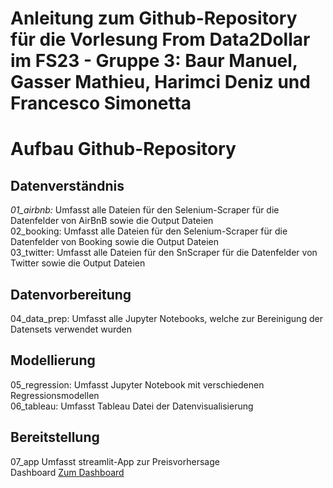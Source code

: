 # Anleitung zum Github-Repository für die Vorlesung From Data2Dollar im FS23 - Gruppe 3: Baur Manuel, Gasser Mathieu, Harimci Deniz und Francesco Simonetta

# Aufbau Github-Repository
## Datenverständnis
*01_airbnb:*     Umfasst alle Dateien für den Selenium-Scraper für die Datenfelder von AirBnB sowie die Output Dateien \
02_booking:    Umfasst alle Dateien für den Selenium-Scraper für die Datenfelder von Booking sowie die Output Dateien \
03_twitter:    Umfasst alle Dateien für den SnScraper für die Datenfelder von Twitter sowie die Output Dateien 
## Datenvorbereitung
04_data_prep:   Umfasst alle Jupyter Notebooks, welche zur Bereinigung der Datensets verwendet wurden
## Modellierung
05_regression:  Umfasst Jupyter Notebook mit verschiedenen Regressionsmodellen \
06_tableau:     Umfasst Tableau Datei der Datenvisualisierung
## Bereitstellung
07_app          Umfasst streamlit-App zur Preisvorhersage \
Dashboard       [Zum Dashboard](https://public.tableau.com/app/profile/francesco.simonetta/viz/AnalyticsDashboard-InfluenceonthePricing/Dashboard4?publish=yes)
